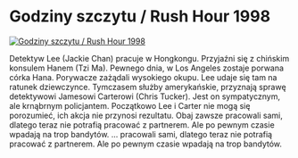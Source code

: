 Godziny szczytu / Rush Hour 1998 
=============
[![Godziny szczytu / Rush Hour 1998 ](http://vidos.pl/images/player.gif)](http://vidos.pl/godziny-szczytu-rush-hour-1998)

 Detektyw Lee (Jackie Chan) pracuje w Hongkongu. Przyjaźni się z chińskim konsulem Hanem (Tzi Ma). Pewnego dnia, w Los Angeles zostaje porwana córka Hana. Porywacze zażądali wysokiego okupu. Lee udaje się tam na ratunek dziewczynce. Tymczasem służby amerykańskie, przyznają sprawę detektywowi Jamesowi Carterowi (Chris Tucker). Jest on sympatycznym, ale krnąbrnym policjantem. Początkowo Lee i Carter nie mogą się porozumieć, ich akcja nie przynosi rezultatu. Obaj zawsze pracowali sami, dlatego teraz nie potrafią pracować z partnerem. Ale po pewnym czasie wpadają na trop bandytów.  ... pracowali sami, dlatego teraz nie potrafią pracować z partnerem. Ale po pewnym czasie wpadają na trop bandytów.
